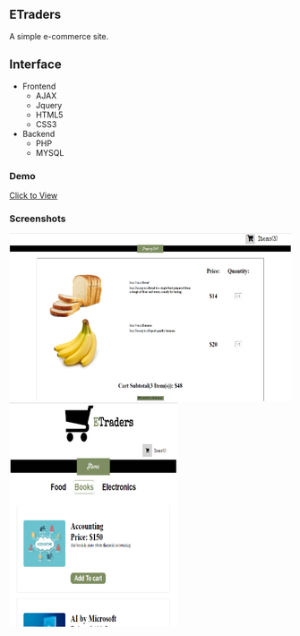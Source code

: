 ## ETraders

A simple e-commerce site.

## Interface
* Frontend
  * AJAX
  * Jquery
  * HTML5
  * CSS3
* Backend
  * PHP
  * MYSQL


### Demo

<a href="https://i.cs.hku.hk/~msnaveed/A1/index.html" target="_blank">Click to View</a>



### Screenshots
<img src="https://github.com/sheheryarnaveed/ETraders/blob/master/screenshots/1.png" width="520" height="300">

<img src="https://github.com/sheheryarnaveed/ETraders/blob/master/screenshots/2.png" width="300" height="400">
